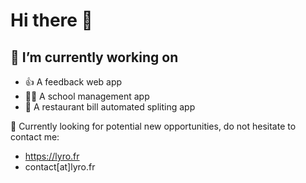 # Hi there 👋

## 🔭 I’m currently working on

- 👍 A feedback web app
- 👨‍🎓 A school management app
- 🧾 A restaurant bill automated spliting app


🚀 Currently looking for potential new opportunities, do not hesitate to contact me:

- https://lyro.fr
- contact[at]lyro.fr

<!--
**Lyro1/Lyro1** is a ✨ _special_ ✨ repository because its `README.md` (this file) appears on your GitHub profile.

Here are some ideas to get you started:

-  ...
- 🌱 I’m currently learning ...
- 👯 I’m looking to collaborate on ...
- 🤔 I’m looking for help with ...
- 💬 Ask me about ...
- 📫 How to reach me: ...
- 😄 Pronouns: ...
- ⚡ Fun fact: ...
-->
